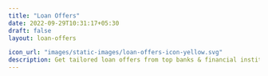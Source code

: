 ```yaml
---
title: "Loan Offers"
date: 2022-09-29T10:31:17+05:30
draft: false
layout: loan-offers

icon_url: "images/static-images/loan-offers-icon-yellow.svg"
description: Get tailored loan offers from top banks & financial institutions in India based on your latest CIBIL Score.
---
```


